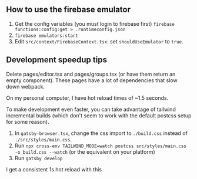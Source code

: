## How to use the firebase emulator

1. Get the config variables (you must login to firebase first)
   `firebase functions:config:get > .runtimeconfig.json`
2. `firebase emulators:start`
3. Edit `src/context/FirebaseContext.tsx`: set `shouldUseEmulator` to `true`.

## Development speedup tips

Delete pages/editor.tsx and pages/groups.tsx (or have them return an empty
component). These pages have a lot of dependencies that slow down webpack.

On my personal computer, I have hot reload times of ~1.5 seconds.

To make development even faster, you can take advantage of tailwind incremental
builds (which don't seem to work with the default postcss setup for some
reason).

1. In `gatsby-browser.tsx`, change the css import to `./build.css` instead of
   `./src/styles/main.css`.
2. Run
   `npx cross-env TAILWIND_MODE=watch postcss src/styles/main.css -o build.css --watch`
   (or the equivalent on your platform)
3. Run `gatsby develop`

I get a consistent 1s hot reload with this

